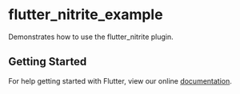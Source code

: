 # flutter_nitrite_example

Demonstrates how to use the flutter_nitrite plugin.

## Getting Started

For help getting started with Flutter, view our online
[documentation](https://flutter.io/).
